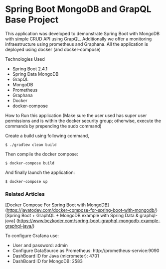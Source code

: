 # Spring Boot MongoDB and GrapQL Base Project

This application was developed to demonstrate Spring Boot with MongoDB with simple CRUD API using GrapQL. Additionally we offer a monitoring infraestructure using prometheus and Graphana. All the application is deployed using docker (and docker-compose)

Technologies Used

- Spring Boot 2.4.1
- Spring Data MongoDB
- GrapQL
- MongoDB
- Prometheus
- Graphana
- Docker
- docker-compose

How to Run this application (Make sure the user used has super user permissions and is within the docker security group; otherwise, execute the commands by prepending the sudo command)

Create a build using following command,

```shell
$ ./gradlew clean build
```

Then compile the docker compose:

```shell
$ docker-compose build
```

And finally launch the application:

```shell
$ docker-compose up
```


### Related Articles

[Docker Compose For Spring Boot with MongoDB] (https://javatodev.com/docker-compose-for-spring-boot-with-mongodb/)
[Spring Boot + GraphQL + MongoDB example with Spring Data & graphql-java] (https://www.bezkoder.com/spring-boot-graphql-mongodb-example-graphql-java/)


To configure Grafana use:
- User and password: admin
- Configure DataSource as Prometheus: http://prometheus-service:9090
- DashBoard ID for Java (micrometer): 4701
- DashBoard ID for MongoDB: 2583
